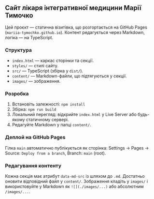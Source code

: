 ## Сайт лікаря інтегративної медицини Марії Тимочко

Цей проєкт — статична візитівка, що розгортається на GitHub Pages (`mariia-tymochko.github.io`). Контент редагується через Markdown, логіка — на TypeScript.

### Структура
- `index.html` — каркас сторінки та секції.
- `styles/` — стилі сайту.
- `src/` — TypeScript (збірка у `dist/`).
- `content/` — Markdown-файли, що підтягуються у секції.
- `images/` — зображення.

### Розробка
1. Встановіть залежності: `npm install`
2. Збірка: `npm run build`
3. Локальний перегляд: відкрийте `index.html` у Live Server або будь-якому статичному сервері.
4. Редагуйте Markdown у папці `content/`.

### Деплой на GitHub Pages
Гілка `main` автоматично публікується як сторінка: Settings → Pages → Source: `Deploy from a branch`, Branch: `main` (root).

### Редагування контенту
Кожна секція має атрибут `data-md-src` із шляхом до `.md`. Достатньо оновити відповідний файл у `content/`. Зображення кладіть у `images/` і використовуйте у Markdown як `![](./images/...)` або абсолютним `/images/...`.


